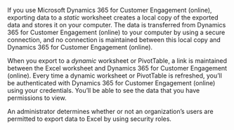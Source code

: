 If you use Microsoft Dynamics 365 for Customer Engagement (online), exporting data to a *static* worksheet creates a local copy of the exported data and stores it on your computer. The data is transferred from Dynamics 365 for Customer Engagement (online) to your computer by using a secure connection, and no connection is maintained between this local copy and Dynamics 365 for Customer Engagement (online).  
  
 When you export to a *dynamic* worksheet or PivotTable, a link is maintained between the Excel worksheet and Dynamics 365 for Customer Engagement (online). Every time a dynamic worksheet or PivotTable is refreshed, you’ll be authenticated with Dynamics 365 for Customer Engagement (online) using your credentials. You’ll be able to see the data that you have permissions to view.  
  
 An administrator determines whether or not an organization’s users are permitted to export data to Excel by using security roles.